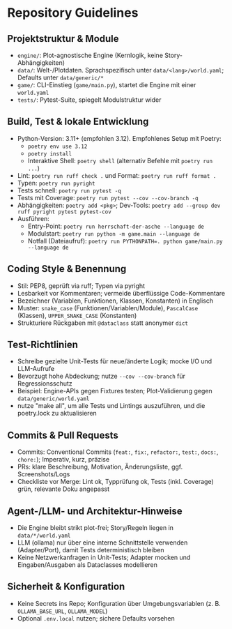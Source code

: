 # Repository Guidelines

## Projektstruktur & Module
- `engine/`: Plot-agnostische Engine (Kernlogik, keine Story-Abhängigkeiten)
- `data/`: Welt-/Plotdaten. Sprachspezifisch unter `data/<lang>/world.yaml`; Defaults unter `data/generic/*`
- `game/`: CLI-Einstieg (`game/main.py`), startet die Engine mit einer `world.yaml`
- `tests/`: Pytest-Suite, spiegelt Modulstruktur wider

## Build, Test & lokale Entwicklung
- Python-Version: 3.11+ (empfohlen 3.12). Empfohlenes Setup mit Poetry:
  - `poetry env use 3.12`
  - `poetry install`
  - Interaktive Shell: `poetry shell` (alternativ Befehle mit `poetry run ...`)
- Lint: `poetry run ruff check .` und Format: `poetry run ruff format .`
- Typen: `poetry run pyright`
- Tests schnell: `poetry run pytest -q`
- Tests mit Coverage: `poetry run pytest --cov --cov-branch -q`
- Abhängigkeiten: `poetry add <pkg>`; Dev-Tools: `poetry add --group dev ruff pyright pytest pytest-cov`
 - Ausführen:
   - Entry-Point: `poetry run herrschaft-der-asche --language de`
   - Modulstart: `poetry run python -m game.main --language de`
   - Notfall (Dateiaufruf): `poetry run PYTHONPATH=. python game/main.py --language de`

## Coding Style & Benennung
- Stil: PEP8, geprüft via ruff; Typen via pyright
- Lesbarkeit vor Kommentaren; vermeide überflüssige Code-Kommentare
- Bezeichner (Variablen, Funktionen, Klassen, Konstanten) in Englisch
- Muster: `snake_case` (Funktionen/Variablen/Module), `PascalCase` (Klassen), `UPPER_SNAKE_CASE` (Konstanten)
- Strukturiere Rückgaben mit `@dataclass` statt anonymer `dict`

## Test-Richtlinien
- Schreibe gezielte Unit-Tests für neue/änderte Logik; mocke I/O und LLM-Aufrufe
- Bevorzugt hohe Abdeckung; nutze `--cov --cov-branch` für Regressionsschutz
- Beispiel: Engine-APIs gegen Fixtures testen; Plot-Validierung gegen `data/generic/world.yaml`
- nutze "make all", um alle Tests und Lintings auszuführen, und die poetry.lock zu aktualisieren

## Commits & Pull Requests
- Commits: Conventional Commits (`feat:`, `fix:`, `refactor:`, `test:`, `docs:`, `chore:`); Imperativ, kurz, präzise
- PRs: klare Beschreibung, Motivation, Änderungsliste, ggf. Screenshots/Logs
- Checkliste vor Merge: Lint ok, Typprüfung ok, Tests (inkl. Coverage) grün, relevante Doku angepasst

## Agent-/LLM- und Architektur-Hinweise
- Die Engine bleibt strikt plot-frei; Story/Regeln liegen in `data/*/world.yaml`
- LLM (ollama) nur über eine interne Schnittstelle verwenden (Adapter/Port), damit Tests deterministisch bleiben
- Keine Netzwerkanfragen in Unit-Tests; Adapter mocken und Eingaben/Ausgaben als Dataclasses modellieren

## Sicherheit & Konfiguration
- Keine Secrets ins Repo; Konfiguration über Umgebungsvariablen (z. B. `OLLAMA_BASE_URL`, `OLLAMA_MODEL`)
- Optional `.env.local` nutzen; sichere Defaults vorsehen
